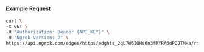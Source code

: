 <!-- Code generated for API Clients. DO NOT EDIT. -->

#### Example Request

```bash
curl \
-X GET \
-H "Authorization: Bearer {API_KEY}" \
-H "Ngrok-Version: 2" \
https://api.ngrok.com/edges/https/edghts_2qL7W6IQHs6n3fMYRA6dPQJTMHa/routes/edghtsrt_2qL7W3r4OLFBW4pJSB6jc3i7mEU/traffic_policy
```
